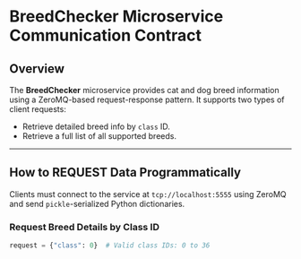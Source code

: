 # BreedChecker Microservice Communication Contract

## Overview
The **BreedChecker** microservice provides cat and dog breed information using a ZeroMQ-based request-response pattern. It supports two types of client requests:

- Retrieve detailed breed info by `class` ID.
- Retrieve a full list of all supported breeds.

---

## How to REQUEST Data Programmatically

Clients must connect to the service at `tcp://localhost:5555` using ZeroMQ and send `pickle`-serialized Python dictionaries.

### Request Breed Details by Class ID
```python
request = {"class": 0}  # Valid class IDs: 0 to 36


